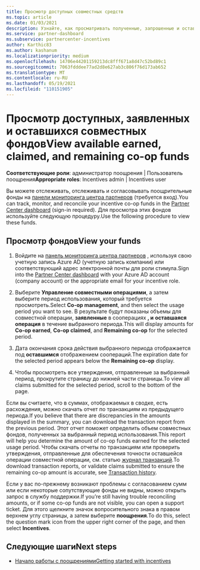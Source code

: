 ```yaml
---
title: Просмотр доступных совместных средств
ms.topic: article
ms.date: 01/03/2021
description: Узнайте, как просматривать полученные, запрошенные и оставшиеся сопутствующие фонды, просматривать сроки действия и выверять несогласованные суммы.
ms.service: partner-dashboard
ms.subservice: partnercenter-incentives
author: Karthic83
ms.author: kashanum
ms.localizationpriority: medium
ms.openlocfilehash: 14706e44201159213dc8fff671a8d47c52bd89c1
ms.sourcegitcommit: 7063fdddee77ad2d8e627ab3c806f76d173ab652
ms.translationtype: MT
ms.contentlocale: ru-RU
ms.lasthandoff: 05/19/2021
ms.locfileid: "110151905"
---
```

# <a name="view-available-earned-claimed-and-remaining-co-op-funds"></a><span data-ttu-id="d8045-103">Просмотр доступных, заявленных и оставшихся совместных фондов</span><span class="sxs-lookup"><span data-stu-id="d8045-103">View available earned, claimed, and remaining co-op funds</span></span>

<span data-ttu-id="d8045-104">**Соответствующие роли**: администратор поощрения | Пользователь поощрения</span><span class="sxs-lookup"><span data-stu-id="d8045-104">**Appropriate roles**: Incentives admin | Incentives user</span></span>

<span data-ttu-id="d8045-105">Вы можете отслеживать, отслеживать и согласовывать поощрительные фонды на [панели мониторинга центра партнеров](https://partner.microsoft.com/dashboard/) (требуется вход).</span><span class="sxs-lookup"><span data-stu-id="d8045-105">You can track, monitor, and reconcile your incentive co-op funds in the [Partner Center dashboard](https://partner.microsoft.com/dashboard/) (sign-in required).</span></span> <span data-ttu-id="d8045-106">Для просмотра этих фондов используйте следующую процедуру.</span><span class="sxs-lookup"><span data-stu-id="d8045-106">Use the following procedure to view these funds.</span></span>

## <a name="view-your-funds"></a><span data-ttu-id="d8045-107">Просмотр фондов</span><span class="sxs-lookup"><span data-stu-id="d8045-107">View your funds</span></span>

1. <span data-ttu-id="d8045-108">Войдите на [панель мониторинга центра партнеров](https://partner.microsoft.com/dashboard/) , используя свою учетную запись Azure AD (учетную запись компании) или соответствующий адрес электронной почты для роли стимула.</span><span class="sxs-lookup"><span data-stu-id="d8045-108">Sign into the [Partner Center dashboard](https://partner.microsoft.com/dashboard/) with your Azure AD account (company account) or the appropriate email for your incentive role.</span></span>

2. <span data-ttu-id="d8045-109">Выберите **Управление совместными операциями**, а затем выберите период использования, который требуется просмотреть.</span><span class="sxs-lookup"><span data-stu-id="d8045-109">Select **Co-op management**, and then select the usage period you want to see.</span></span> <span data-ttu-id="d8045-110">В результате будут показаны объемы для совместной операции, **заявленные** в сооперациях **, и** **оставшаяся операция** в течение выбранного периода.</span><span class="sxs-lookup"><span data-stu-id="d8045-110">This will display amounts for **Co-op earned**, **Co-op claimed**, and **Remaining co-op** for the selected period.</span></span>

3. <span data-ttu-id="d8045-111">Дата окончания срока действия выбранного периода отображается под **оставшимся** отображением соопераций.</span><span class="sxs-lookup"><span data-stu-id="d8045-111">The expiration date for the selected period appears below the **Remaining co-op** display.</span></span>  

4. <span data-ttu-id="d8045-112">Чтобы просмотреть все утверждения, отправленные за выбранный период, прокрутите страницу до нижней части страницы.</span><span class="sxs-lookup"><span data-stu-id="d8045-112">To view all claims submitted for the selected period, scroll to the bottom of the page.</span></span>

<span data-ttu-id="d8045-113">Если вы считаете, что в суммах, отображаемых в сводке, есть расхождения, можно скачать отчет по транзакциям из предыдущего периода.</span><span class="sxs-lookup"><span data-stu-id="d8045-113">If you believe that there are discrepancies in the amounts displayed in the summary, you can download the transaction report from the previous period.</span></span> <span data-ttu-id="d8045-114">Этот отчет поможет определить объем совместных фондов, полученных за выбранный период использования.</span><span class="sxs-lookup"><span data-stu-id="d8045-114">This report will help you determine the amount of co-op funds earned for the selected usage period.</span></span> <span data-ttu-id="d8045-115">Чтобы скачать отчеты по транзакциям или проверить утверждения, отправленные для обеспечения точности оставшейся операции совместной операции, см. статью [журнал транзакций](./payout-statement.md#transaction-history).</span><span class="sxs-lookup"><span data-stu-id="d8045-115">To download transaction reports, or validate claims submitted to ensure the remaining co-op amount is accurate, see [Transaction history](./payout-statement.md#transaction-history).</span></span>

<span data-ttu-id="d8045-116">Если у вас по-прежнему возникают проблемы с согласованием сумм или если некоторые сопутствующие фонды не видны, можно открыть запрос в службу поддержки.</span><span class="sxs-lookup"><span data-stu-id="d8045-116">If you’re still having trouble reconciling amounts, or if some co-op funds are not visible, you can open a support ticket.</span></span> <span data-ttu-id="d8045-117">Для этого щелкните значок вопросительного знака в правом верхнем углу страницы, а затем выберите **поощрения**.</span><span class="sxs-lookup"><span data-stu-id="d8045-117">To do this, select the question mark icon from the upper right corner of the page, and then select **Incentives**.</span></span>

## <a name="next-steps"></a><span data-ttu-id="d8045-118">Следующие шаги</span><span class="sxs-lookup"><span data-stu-id="d8045-118">Next steps</span></span>

- [<span data-ttu-id="d8045-119">Начало работы с поощрениями</span><span class="sxs-lookup"><span data-stu-id="d8045-119">Getting started with incentives</span></span>](incentives-get-started-intro.md)